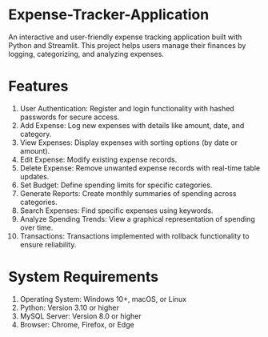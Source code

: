 # Expense-Tracker-Application

An interactive and user-friendly expense tracking application built with Python and Streamlit. This project helps users manage their finances by logging, categorizing, and analyzing expenses.

# Features

1. User Authentication: Register and login functionality with hashed passwords for secure access.
2. Add Expense: Log new expenses with details like amount, date, and category.
3. View Expenses: Display expenses with sorting options (by date or amount).
4. Edit Expense: Modify existing expense records.
5. Delete Expense: Remove unwanted expense records with real-time table updates.
6. Set Budget: Define spending limits for specific categories.
7. Generate Reports: Create monthly summaries of spending across categories.
8. Search Expenses: Find specific expenses using keywords.
9. Analyze Spending Trends: View a graphical representation of spending over time.
10. Transactions: Transactions implemented with rollback functionality to ensure reliability.

# System Requirements

1. Operating System: Windows 10+, macOS, or Linux
2. Python: Version 3.10 or higher
3. MySQL Server: Version 8.0 or higher
4. Browser: Chrome, Firefox, or Edge
